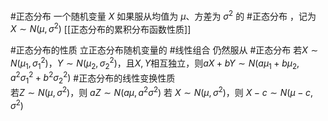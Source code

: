 #正态分布 一个随机变量 $X$ 如果服从均值为 $\mu$、方差为 $\sigma^2$ 的 #正态分布 ，记为 $X \sim N(\mu, \sigma^2)$ 
[[正态分布的累积分布函数性质]]

#正态分布的性质 立正态分布随机变量的 #线性组合 仍然服从 #正态分布 
	若$X \sim N(\mu_1, \sigma_1^2)$，$Y \sim N(\mu_2, \sigma_2^2)$，且$X, Y$相互独立，则$aX+bY \sim N(a\mu_1+b\mu_2, a^2\sigma_1^2+b^2\sigma_2^2)$
#正态分布的线性变换性质  
	 若$Z \sim N(\mu, \sigma^2)$，则 $aZ \sim N(a\mu, a^2\sigma^2)$ 
	 若 $X \sim N(\mu, \sigma^2)$，则 $X-c \sim N(\mu-c, \sigma^2)$ 